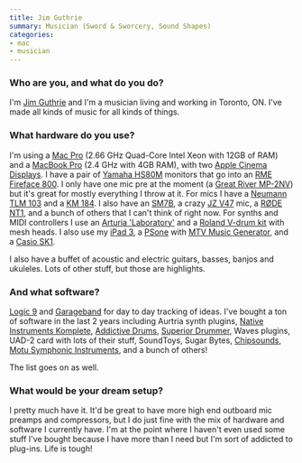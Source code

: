 ```yaml
---
title: Jim Guthrie
summary: Musician (Sword & Sworcery, Sound Shapes)
categories:
- mac
- musician
---
```


### Who are you, and what do you do?

I'm [Jim Guthrie](http://www.jimguthrie.org/ "Jim's website.") and I'm a musician living and working in Toronto, ON. I've made all kinds of music for all kinds of things.

### What hardware do you use?

I'm using a [Mac Pro][mac-pro] (2.66 GHz Quad-Core Intel Xeon with 12GB of RAM) and a [MacBook Pro][macbook-pro] (2.4 GHz with 4GB RAM), with two [Apple Cinema Displays][cinema-display]. I have a pair of [Yamaha HS80M][hs80m] monitors that go into an [RME Fireface 800][fireface-800]. I only have one mic pre at the moment (a [Great River MP-2NV][mp-2nv]) but it's great for mostly everything I throw at it. For mics I have a [Neumann TLM 103][tlm-103] and a [KM 184][km-184]. I also have an [SM7B][], a crazy [JZ V47][vintage-47] mic, a [RØDE NT1][nt1-a], and a bunch of others that I can't think of right now. For synths and MIDI controllers I use an [Arturia 'Laboratory'][laboratory] and a [Roland V-drum kit][td-4kx2] with mesh heads. I also use my [iPad 3][ipad-3], a [PSone][] with [MTV Music Generator][mtv-music-generator], and a [Casio SK1][sk-1].

I also have a buffet of acoustic and electric guitars, basses, banjos and ukuleles. Lots of other stuff, but those are highlights.

### And what software?

[Logic 9][logic-pro] and [Garageband][] for day to day tracking of ideas. I've bought a ton of software in the last 2 years including Aurtria synth plugins, [Native Instruments Komplete][komplete], [Addictive Drums][addictive-drums], [Superior Drummer][superior-drummer], Waves plugins, UAD-2 card with lots of their stuff, SoundToys, Sugar Bytes, [Chipsounds][], [Motu Symphonic Instruments][symphonic-instrument], and a bunch of others!

The list goes on as well.

### What would be your dream setup?

I pretty much have it. It'd be great to have more high end outboard mic preamps and compressors, but I do just fine with the mix of hardware and software I currently have. I'm at the point where I haven't even used some stuff I've bought because I have more than I need but I'm sort of addicted to plug-ins. Life is tough!

[addictive-drums]: https://www.amazon.com/Hal-Leonard-Audio-Addictive-Drums/dp/B008FSQQ2K "Drum kit software."
[chipsounds]: https://www.plogue.com/products/chipsounds/ "An 8-bit sound-chip emulator."
[cinema-display]: https://en.wikipedia.org/wiki/Apple_Cinema_Display "An LCD display."
[fireface-800]: http://www.rme-audio.de/en_products_fireface_800.php "A FireWire audio interface."
[garageband]: https://www.apple.com/mac/garageband/ "An audio recording and editing tool for the Mac."
[hs80m]: https://usa.yamaha.com/products/music-production/speakers/hs_series/hs80m/ "Studio speakers."
[ipad-3]: https://www.apple.com/ipad/ "A tablet device with a retina display."
[km-184]: http://www.neumann.com/?lang=en&id=current_microphones&cid=km180_description "A miniature microphone."
[komplete]: https://www.native-instruments.com/en/products/komplete/ "An instruments and sound effect collection."
[laboratory]: https://www.arturia.com/evolution/en/products/ALE/intro.html "A 49-key MIDI keyboard."
[logic-pro]: https://www.apple.com/logic-pro/ "A professional audio application for the Mac."
[mac-pro]: https://www.apple.com/mac-pro/ "The Intel-based Mac tower computer."
[macbook-pro]: https://www.apple.com/macbook-pro/ "A laptop."
[mp-2nv]: https://www.amazon.com/Great-River-MP-2NV-Channel-Preamp/dp/B003Y583H0 "A two channel mic preamp."
[mtv-music-generator]: https://en.wikipedia.org/wiki/MTV_Music_Generator "A basic music creation tool."
[nt1-a]: http://www.rode.com/microphones/nt1-_a "A microphone."
[psone]: https://en.wikipedia.org/wiki/PlayStation_(console)#PSone "A smaller redesigned version of the original Playstation console."
[sk-1]: https://en.wikipedia.org/wiki/Casio_SK-1 "A 32 key synthesizer."
[sm7b]: http://www.shure.com/americas/products/microphones/sm/sm7b-vocal-microphone "A dynamic microphone."
[superior-drummer]: https://en.wikipedia.org/wiki/Superior_drummer_2.0 "A drum sampler."
[symphonic-instrument]: http://www.motu.com/products/software/msi "A sound library/instrument."
[td-4kx2]: http://www.rolandus.com/products/details/1152 "A drum set."
[tlm-103]: http://www.neumann.com/?lang=en&id=current_microphones&cid=tlm103_description "A studio microphone."
[vintage-47]: http://www.jzmic.com/en/products/18 "A microphone."
